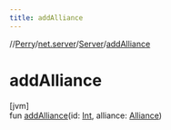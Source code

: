 ```yaml
---
title: addAlliance
---
```

//[Perry](../../../index.html)/[net.server](../index.html)/[Server](index.html)/[addAlliance](add-alliance.html)



# addAlliance



[jvm]\
fun [addAlliance](add-alliance.html)(id: [Int](https://kotlinlang.org/api/latest/jvm/stdlib/kotlin/-int/index.html), alliance: [Alliance](../../net.server.guild/-alliance/index.html))




